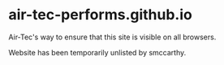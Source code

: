 # air-tec-performs.github.io
Air-Tec's way to ensure that this site is visible on all browsers. 

Website has been temporarily unlisted by smccarthy.
